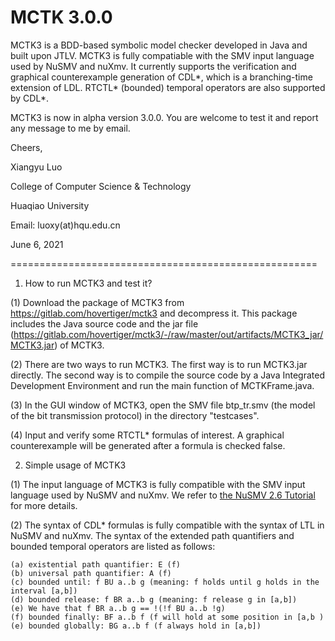 # MCTK 3.0.0
MCTK3 is a BDD-based symbolic model checker developed in Java and built upon JTLV. MCTK3 is fully compatiable with the SMV input language used by NuSMV and nuXmv. It currently supports the verification and graphical counterexample generation of CDL*, which is a branching-time extension of LDL. RTCTL* (bounded) temporal operators are also supported by CDL*.

MCTK3 is now in alpha version 3.0.0. You are welcome to test it and report any message to me by email.

Cheers,

Xiangyu Luo

College of Computer Science & Technology

Huaqiao University

Email: luoxy(at)hqu.edu.cn

June 6, 2021

=====================================================
1. How to run MCTK3 and test it?

(1) Download the package of MCTK3 from https://gitlab.com/hovertiger/mctk3 and decompress it. This package includes the Java source code and the jar file (https://gitlab.com/hovertiger/mctk3/-/raw/master/out/artifacts/MCTK3_jar/MCTK3.jar) of MCTK3. 

(2) There are two ways to run MCTK3. The first way is to run MCTK3.jar directly. The second way is to compile the source code by a Java Integrated Development Environment and run the main function of MCTKFrame.java.

(3) In the GUI window of MCTK3, open the SMV file btp_tr.smv (the model of the bit transmission protocol) in the directory "testcases".
 
(4) Input and verify some RTCTL* formulas of interest. A graphical counterexample will be generated after a formula is checked false.

2. Simple usage of MCTK3

(1) The input language of MCTK3 is fully compatible with the SMV input language used by NuSMV and nuXmv. We refer to [the NuSMV 2.6 Tutorial](http://nusmv.fbk.eu/NuSMV/tutorial/v26/tutorial.pdf) for more details.

(2) The syntax of CDL* formulas is fully compatible with the syntax of LTL in NuSMV and nuXmv. The syntax of the extended path quantifiers and bounded temporal operators are listed as follows: 

	(a) existential path quantifier: E (f)
	(b) universal path quantifier: A (f)
	(c) bounded until: f BU a..b g (meaning: f holds until g holds in the interval [a,b])
	(d) bounded release: f BR a..b g (meaning: f release g in [a,b])
	(e) We have that f BR a..b g == !(!f BU a..b !g)
	(f) bounded finally: BF a..b f (f will hold at some position in [a,b )
	(e) bounded globally: BG a..b f (f always hold in [a,b])
